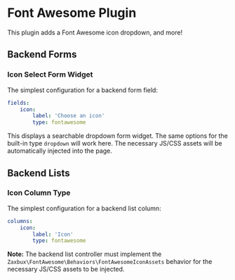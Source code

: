 # Font Awesome Plugin

This plugin adds a Font Awesome icon dropdown, and more!

## Backend Forms

### Icon Select Form Widget

The simplest configuration for a backend form field:

```yaml
fields:
    icon:
        label: 'Choose an icon'
        type: fontawesome
```

This displays a searchable dropdown form widget. The same options for the built-in type `dropdown` will work here. The necessary JS/CSS assets will be automatically injected into the page.

## Backend Lists

### Icon Column Type

The simplest configuration for a backend list column:

```yaml
columns:
    icon:
        label: 'Icon'
        type: fontawesome
```

**Note:** The backend list controller must implement the `Zaxbux\FontAwesome\Behaviors\FontAwesomeIconAssets` behavior for the necessary JS/CSS assets to be injected.